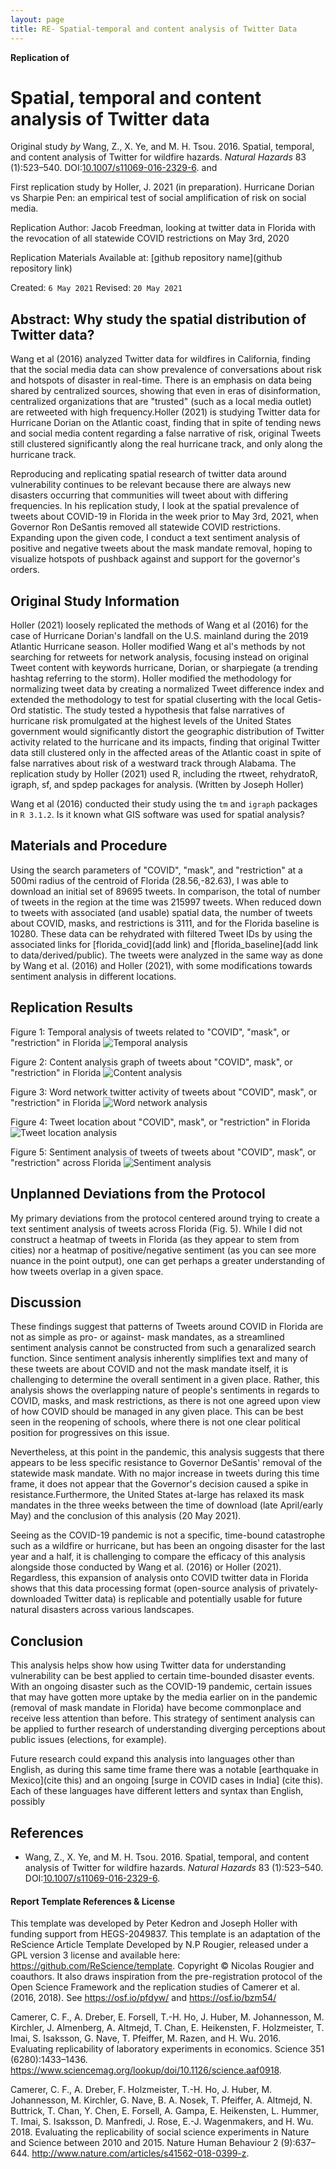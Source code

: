 ```yaml
---
layout: page
title: RE- Spatial-temporal and content analysis of Twitter Data
---
```


**Replication of**
# Spatial, temporal and content analysis of Twitter data

Original study *by* Wang, Z., X. Ye, and M. H. Tsou. 2016. Spatial, temporal, and content analysis of Twitter for wildfire hazards. *Natural Hazards* 83 (1):523–540. DOI:[10.1007/s11069-016-2329-6](https://doi.org/10.1007/s11069-016-2329-6).
and

First replication study by Holler, J. 2021 (in preparation). Hurricane Dorian vs Sharpie Pen: an empirical test of social amplification of risk on social media.

Replication Author:
Jacob Freedman, looking at twitter data in Florida with the revocation of all statewide COVID restrictions on May 3rd, 2020

Replication Materials Available at: [github repository name](github repository link)

Created: `6 May 2021`
Revised: `20 May 2021`

## Abstract: Why study the spatial distribution of Twitter data?

Wang et al (2016) analyzed Twitter data for wildfires in California, finding that the social media data can show prevalence of conversations about risk and hotspots of disaster in real-time. There is an emphasis on data being shared by centralized sources, showing that even in eras of disinformation, centralized organizations that are "trusted" (such as a local media outlet) are retweeted with high frequency.Holler (2021) is studying Twitter data for Hurricane Dorian on the Atlantic coast, finding that in spite of tending news and social media content regarding a false narrative of risk, original Tweets still clustered significantly along the real hurricane track, and only along the hurricane track.

Reproducing and replicating spatial research of twitter data around vulnerability continues to be relevant because there are always new disasters occurring that communities will tweet about with differing frequencies. In his replication study, I look at the spatial prevalence of tweets about COVID-19 in Florida in the week prior to May 3rd, 2021, when Governor Ron DeSantis removed all statewide COVID restrictions. Expanding upon the given code, I conduct a text sentiment analysis of positive and negative tweets about the mask mandate removal, hoping to visualize hotspots of pushback against and support for the governor's orders.


## Original Study Information

Holler (2021) loosely replicated the methods of Wang et al (2016) for the case of Hurricane Dorian's landfall on the U.S. mainland during the 2019 Atlantic Hurricane season. Holler modified Wang et al's methods by not searching for retweets for network analysis, focusing instead on original Tweet content with keywords hurricane, Dorian, or sharpiegate (a trending hashtag referring to the storm). Holler modified the methodology for normalizing tweet data by creating a normalized Tweet difference index and extended the methodology to test for spatial cluserting with the local Getis-Ord statistic. The study tested a hypothesis that false narratives of hurricane risk promulgated at the highest levels of the United States government would significantly distort the geographic distribution of Twitter activity related to the hurricane and its impacts, finding that original Twitter data still clustered only in the affected areas of the Atlantic coast in spite of false narratives about risk of a westward track through Alabama. The replication study by Holler (2021) used R, including the rtweet, rehydratoR, igraph, sf, and spdep packages for analysis. (Written by Joseph Holler)

Wang et al (2016) conducted their study using the `tm` and `igraph` packages in `R 3.1.2`. Is it known what GIS software was used for spatial analysis?

## Materials and Procedure

Using the search parameters of "COVID", "mask", and "restriction" at a 500mi radius of the centroid of Florida (28.56,-82.63), I was able to download an initial set of 89695 tweets. In comparison, the total of number of tweets in the region at the time was 215997 tweets. When reduced down to tweets with associated (and usable) spatial data, the number of tweets about COVID, masks, and restrictions is 3111, and for the Florida baseline is 10280. These data can be rehydrated with filtered Tweet IDs by using the associated links for [florida_covid](add link) and [florida_baseline](add link to data/derived/public). The tweets were analyzed in the same way as done by Wang et al. (2016) and Holler (2021), with some modifications towards sentiment analysis in different locations.

## Replication Results

Figure 1: Temporal analysis of tweets related to "COVID", "mask", or "restriction" in Florida
![Temporal analysis](assets/florida_tweetsbyhour.png)

Figure 2: Content analysis graph of tweets about "COVID", mask", or "restriction" in Florida
![Content analysis](assets/florida_count_unique_tweets.png)

Figure 3: Word network twitter activity of tweets about "COVID", mask", or "restriction" in Florida
![Word network analysis](assets/florida_covid_wordcloud.png)

Figure 4: Tweet location about "COVID", mask", or "restriction" in Florida
![Tweet location analysis](assets/florida_tweet_location.png)

Figure 5: Sentiment analysis of tweets of tweets about "COVID", mask", or "restriction" across Florida
![Sentiment analysis](assets/florida_tweet_sentiment_hotspots.png)

## Unplanned Deviations from the Protocol

My primary deviations from the protocol centered around trying to create a text sentiment analysis of tweets across Florida (Fig. 5). While I did not construct a heatmap of tweets in Florida (as they appear to stem from cities) nor a heatmap of positive/negative sentiment (as you can see more nuance in the point output), one can get perhaps a greater understanding of how tweets overlap in a given space.

## Discussion

These findings suggest that patterns of Tweets around COVID in Florida are not as simple as pro- or against- mask mandates, as a streamlined sentiment analysis cannot be constructed from such a genaralized search function. Since sentiment analysis inherently simplifies text and many of these tweets are about COVID and not the mask mandate itself, it is challenging to determine the overall sentiment in a given place. Rather, this analysis shows the overlapping nature of people's sentiments in regards to COVID, masks, and mask restrictions, as there is not one agreed upon view of how COVID should be managed in any given place. This can be best seen in the reopening of schools, where there is not one clear political position for progressives on this issue.

Nevertheless, at this point in the pandemic, this analysis suggests that there appears to be less specific resistance to Governor DeSantis' removal of the statewide mask mandate. With no major increase in tweets during this time frame, it does not appear that the Governor's decision caused a spike in resistance.Furthermore, the United States at-large has relaxed its mask mandates in the three weeks between the time of download (late April/early May) and the conclusion of this analysis (20 May 2021).

Seeing as the COVID-19 pandemic is not a specific, time-bound catastrophe such as a wildfire or  hurricane, but has been an ongoing disaster for the last year and a half, it is challenging to compare the efficacy of this analysis alongside those conducted by Wang et al. (2016) or Holler (2021). Regardless, this expansion of analysis onto COVID twitter data in Florida shows that this data processing format (open-source analysis of privately-downloaded Twitter data) is replicable and potentially usable for future natural disasters across various landscapes.

## Conclusion

This analysis helps show how using Twitter data for understanding vulnerability can be best applied to certain time-bounded disaster events. With an ongoing disaster such as the COVID-19 pandemic, certain issues that may have gotten more uptake by the media earlier on in the pandemic (removal of mask mandate in Florida) have become commonplace and receive less attention than before. This strategy of sentiment analysis can be applied to further research of understanding diverging perceptions about public issues (elections, for example).

Future research could expand this analysis into languages other than English, as during this same time frame there was a notable [earthquake in Mexico](cite this) and an ongoing [surge in COVID cases in India] (cite this). Each of these languages have different letters and syntax than English, possibly

## References

- Wang, Z., X. Ye, and M. H. Tsou. 2016. Spatial, temporal, and content analysis of Twitter for wildfire hazards. *Natural Hazards* 83 (1):523–540. DOI:[10.1007/s11069-016-2329-6](https://doi.org/10.1007/s11069-016-2329-6).

####  Report Template References & License

This template was developed by Peter Kedron and Joseph Holler with funding support from HEGS-2049837. This template is an adaptation of the ReScience Article Template Developed by N.P Rougier, released under a GPL version 3 license and available here: https://github.com/ReScience/template. Copyright © Nicolas Rougier and coauthors. It also draws inspiration from the pre-registration protocol of the Open Science Framework and the replication studies of Camerer et al. (2016, 2018). See https://osf.io/pfdyw/ and https://osf.io/bzm54/

Camerer, C. F., A. Dreber, E. Forsell, T.-H. Ho, J. Huber, M. Johannesson, M. Kirchler, J. Almenberg, A. Altmejd, T. Chan, E. Heikensten, F. Holzmeister, T. Imai, S. Isaksson, G. Nave, T. Pfeiffer, M. Razen, and H. Wu. 2016. Evaluating replicability of laboratory experiments in economics. Science 351 (6280):1433–1436. https://www.sciencemag.org/lookup/doi/10.1126/science.aaf0918.

Camerer, C. F., A. Dreber, F. Holzmeister, T.-H. Ho, J. Huber, M. Johannesson, M. Kirchler, G. Nave, B. A. Nosek, T. Pfeiffer, A. Altmejd, N. Buttrick, T. Chan, Y. Chen, E. Forsell, A. Gampa, E. Heikensten, L. Hummer, T. Imai, S. Isaksson, D. Manfredi, J. Rose, E.-J. Wagenmakers, and H. Wu. 2018. Evaluating the replicability of social science experiments in Nature and Science between 2010 and 2015. Nature Human Behaviour 2 (9):637–644. http://www.nature.com/articles/s41562-018-0399-z.
